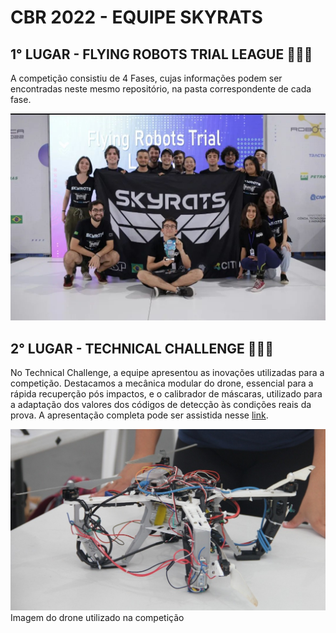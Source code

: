 # CBR 2022 - EQUIPE SKYRATS

## 1° LUGAR - FLYING ROBOTS TRIAL LEAGUE 🎉🎉🎉
A competição consistiu de 4 Fases, cujas informações podem ser encontradas neste mesmo repositório, na pasta correspondente de cada fase.

![This is an image](./images/equipe.jpg)


## 2° LUGAR - TECHNICAL CHALLENGE 🎉🎉🎉

No Technical Challenge, a equipe apresentou as inovações 
utilizadas para a competição. Destacamos a mecânica
modular do drone, essencial para a rápida recuperção pós
impactos, e o calibrador de máscaras, utilizado para
a adaptação dos valores dos códigos de detecção às condições
reais da prova.
A apresentação completa pode ser assistida nesse  [link](https://www.instagram.com/tv/CkBAi-rAESy/?igshid=ZmRlMzRkMDU%3D).

![This is an image](./images/drone.jpeg) Imagem do drone utilizado na competição
